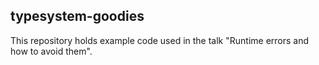 ## typesystem-goodies

This repository holds example code used in the talk "Runtime errors and how to avoid them".
